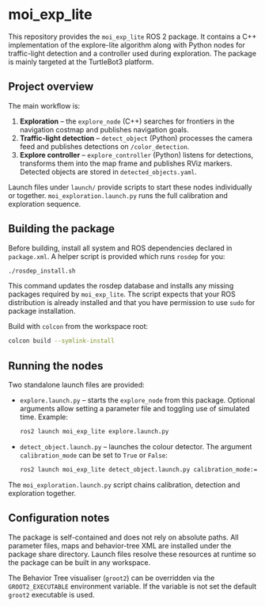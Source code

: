 # moi_exp_lite

This repository provides the `moi_exp_lite` ROS 2 package. It contains a C++
implementation of the explore-lite algorithm along with Python nodes for
traffic-light detection and a controller used during exploration. The package
is mainly targeted at the TurtleBot3 platform.

## Project overview

The main workflow is:

1. **Exploration** – the `explore_node` (C++) searches for frontiers in the
   navigation costmap and publishes navigation goals.
2. **Traffic-light detection** – `detect_object` (Python) processes the
   camera feed and publishes detections on `/color_detection`.
3. **Explore controller** – `explore_controller` (Python) listens for detections,
   transforms them into the map frame and publishes RViz markers. Detected
   objects are stored in `detected_objects.yaml`.

Launch files under `launch/` provide scripts to start these nodes individually
or together. `moi_exploration.launch.py` runs the full calibration and
exploration sequence.

## Building the package

Before building, install all system and ROS dependencies declared in
`package.xml`.  A helper script is provided which runs `rosdep` for you:

```bash
./rosdep_install.sh
```

This command updates the rosdep database and installs any missing packages
required by `moi_exp_lite`.  The script expects that your ROS distribution is
already installed and that you have permission to use `sudo` for package
installation.

Build with `colcon` from the workspace root:

```bash
colcon build --symlink-install
```


## Running the nodes

Two standalone launch files are provided:

* `explore.launch.py` – starts the `explore_node` from this package. Optional
  arguments allow setting a parameter file and toggling use of simulated time.
  Example:
  ```bash
  ros2 launch moi_exp_lite explore.launch.py
  ```
* `detect_object.launch.py` – launches the colour detector. The argument
  `calibration_mode` can be set to `True` or `False`:
  ```bash
  ros2 launch moi_exp_lite detect_object.launch.py calibration_mode:=False
  ```

The `moi_exploration.launch.py` script chains calibration, detection and
exploration together.

## Configuration notes

The package is self-contained and does not rely on absolute paths.  All
parameter files, maps and behavior-tree XML are installed under the package
share directory.  Launch files resolve these resources at runtime so the
package can be built in any workspace.

The Behavior Tree visualiser (`groot2`) can be overridden via the
`GROOT2_EXECUTABLE` environment variable.  If the variable is not set the
default `groot2` executable is used.

